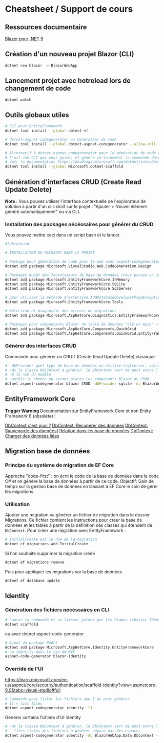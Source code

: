 # Cheatsheet / Support de cours

## Ressources documentaire

[Blazor pour .NET 9](https://learn.microsoft.com/fr-fr/aspnet/core/blazor/?view=aspnetcore-9.0)

## Création d'un nouveau projet Blazor (CLI)

```bash
dotnet new blazor -o BlazorWebApp
```

## Lancement projet avec hotreload lors de changement de code

```bash
dotnet watch
```

## Outils globaux utiles

```bash
# CLI pour EntityFramework
dotnet tool install --global dotnet-ef

# dotnet-aspnet-codegenerator => Generateur de code
dotnet tool install --global dotnet-aspnet-codegenerator --allow-roll-forward # --allow-roll-forward pour la compatibilité avec .NET 9

# Alternatif à dotnet-aspnet-codegenerator pour la génération de code avec une meilleure expérience de génération (preview)
# C'est une CLI qui vous guide, et génère certainement la commande dotnet-code-generator nécéssaire
# Voir la documentation https://devblogs.microsoft.com/dotnet/introducing-dotnet-scaffold/#using-dotnet-scaffold
dotnet tool install --global Microsoft.dotnet-scaffold
```

## Génération d'interfaces CRUD (Create Read Update Delete)

**Note :**
Vous pouvez utiliser l'interface contextuelle de l'explorateur de solution à partir d'un clic droit sur le projet : "Ajouter > Nouvel élément généré automatiquement" ou via CLI.

### Installation des packages nécéssaires pour générer du CRUD

Vous pouvez mettre ceci dans un script bash et le lancer.

```bash
#!/bin/bash

# INSTALLATION DE PACKAGES DANS LE PROJET

# Package pour génération de code pour le web avec aspnet-codegenerator
dotnet add package Microsoft.VisualStudio.Web.CodeGeneration.Design

# Packages NuGet des fournisseurs de base de données (vous pouvez un installer ou plusieurs au choix)
dotnet add package Microsoft.EntityFrameworkCore.InMemory
dotnet add package Microsoft.EntityFrameworkCore.SQLite
dotnet add package Microsoft.EntityFrameworkCore.SqlServer

# pour utiliser la méthode d'extension AddDatabaseDeveloperPageExceptionFilter dans le fichier Programme, qui capture les exceptions liées à la base de données.
dotnet add package Microsoft.EntityFrameworkCore.Tools

# Détection et diagnostic des erreurs de migrations
dotnet add package Microsoft.AspNetCore.Diagnostics.EntityFrameworkCore

# Packages pour componsants Blazor de table de données "clé en main" + Adapteur à EntityFramework du QuickGrid
dotnet add package Microsoft.AspNetCore.Components.QuickGrid
dotnet add package Microsoft.AspNetCore.Components.QuickGrid.EntityFrameworkAdapter
```

### Générer des interfaces CRUD

Commande pour générer un CRUD (Create Read Update Delete) classique

```bash
# -dbProvider quel type de base de données on utilise (sqlserver, sqlite, cosmos, postgres)
# -dc la classe DbContext à générer, le DbContext sert de pont entre l'entité (classe qui représente les données de la base) et la base de données
# -m le nom du modèle
# -outDir le chemin où seront placés les composants Blazor de CRUD
dotnet aspnet-codegenerator blazor CRUD -dbProvider sqlite -dc BlazorWebApp.Data.DbContext -m Movie -outDir Components/Pages
```

## EntityFramework Core

**Trigger Warning** Documentation sur EntityFramework Core et non Entity Framework 6 (obsolète) !

[DbContext c'est quoi ?](https://dotnettutorials.net/lesson/dbcontext-entity-framework-core/)
[DbContext: Récupérer des données](https://learn.microsoft.com/en-us/ef/core/querying/)
[DbContext: Sauvegarde des données](https://learn.microsoft.com/en-us/ef/core/saving/)]
[Relation dans les base de données](https://learn.microsoft.com/en-us/ef/core/modeling/relationships)
[DbContext: Charger des données liées](https://learn.microsoft.com/en-us/ef/core/querying/related-data/)

## Migration base de données

### Principe du système de migration de EF Core

Approche "code-first" : on écrit le code de la base de données dans le code C# et on génère la base de données à partir de ce code.
Objectif: Gain de temps sur la gestion base de données en laissant à EF Core le soin de gérer les migrations.

### Utilisation

Ajouter une migration va générer un fichier de migration dans le dossier Migrations.
Ce fichier contient les instructions pour créer la base de données et les tables à partir de la définition des classes qui étendent de `DbContext`.
Pour créer une migration avec EntityFramework :

```bash
# InitialCreate est le nom de la migration
dotnet ef migrations add InitialCreate
```

Si l'on souhaite supprimer la migration créée

```bash
dotnet ef migrations remove
```

Puis pour appliquer les migrations sur la base de données

```bash
dotnet ef database update
```

## Identity

### Génération des fichiers nécéssaires en CLI

```bash
# Lancer la commande et se laisser guider par les étapes (choisir Identity)
dotnet scaffold
```

ou avec dotnet aspnet-code-generator

```bash
# Ajout du package NuGet
dotnet add package Microsoft.AspNetCore.Identity.EntityFrameworkCore
# ou identity dans le cas de MVC
aspnet-code-generator blazor-identity
```

### Override de l'UI

https://learn.microsoft.com/en-us/aspnet/core/security/authentication/scaffold-identity?view=aspnetcore-9.0&tabs=visual-studio#full

```bash
# Commande pour lister les fichiers que l'on peut générer
# lf = list files
dotnet aspnet-codegenerator identity -lf
```

Générer certains fichiers d'UI Identity

```bash
# -dc la classe DbContext à générer, le DbContext sert de pont entre l'entité (classe qui représente les données de la base) et la base de données
# --files listes des fichiers à générer séparé par des espaces
dotnet aspnet-codegenerator identity -dc BlazorWebApp.Data.DbContext --files "Account.Register"
```
